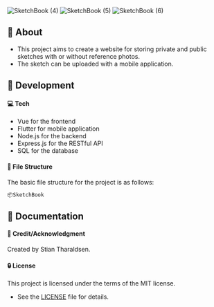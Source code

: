 
![SketchBook (4)](https://github.com/stiantha/SketchBook/assets/132207909/b3a8e24e-b9a6-4bae-bdeb-d649287e9dfa)
![SketchBook (5)](https://github.com/stiantha/SketchBook/assets/132207909/990149de-9a7a-47f9-a5da-12f014b85b25)
![SketchBook (6)](https://github.com/stiantha/SketchBook/assets/132207909/2adb4d74-47ba-422e-b5da-308fbb066ab5)

## :beginner: About
- This project aims to create a website for storing private and public sketches with or without reference photos.
- The sketch can be uploaded with a mobile application.
  
## :wrench: Development

#### :computer: Tech

- Vue for the frontend
- Flutter for mobile application
- Node.js for the backend
- Express.js for the RESTful API
- SQL for the database

#### :file_folder: File Structure
The basic file structure for the project is as follows:
```bash
📦SketchBook

```

## :book: Documentation

#### :star2: Credit/Acknowledgment
Created by Stian Tharaldsen.
#### :lock: License
This project is licensed under the terms of the MIT license.
- See the [LICENSE](LICENSE) file for details.
